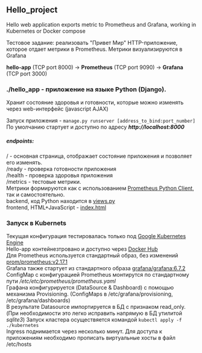 ## Hello_project
Hello web application exports metric to Prometheus and Grafana, working in Kubernetes or Docker compose

Тестовое задание: реализовать "Привет Мир" HTTP-приложение, которое отдает метрики в Prometheus. Метрики визуализируются в Grafana

__hello-app__ (TCP port 8000) -> __Prometheus__ (TCP port 9090) -> __Grafana__ (TCP port 3000)  

### ./hello_app - приложение на языке  Python (Django).  
Хранит состояние здоровья и готовности, которые можно изменять через web-интерфейс (javascript AJAX)

Запуск приложения - `manage.py runserver [address_to_bind:port_number]`  
По умолчанию стартует и доступно по адресу ***http://localhost:8000***  
##### endpoints:  
/ - основная страница, отображает состояние приложения и позволяет его изменять.  
/ready - проверка готовности приложения  
/health - проверка здоровья приложения  
/metrics - тестовые метрики.   
Метрики формируются как с использованием [Prometheus Python Client](https://github.com/prometheus/client_python), так и самостоятельно.  
backend, код Python находится в [views.py](hello_app/hello_project/hello_app/views.py)  
frontend, HTML+JavaScript - [index.html](hello_app/hello_project/hello_app/templates/index.html)  
### Запуск в Kubernets  
Текущая конфигурация тестировалась только под [Google Kubernetes Engine](https://cloud.google.com/kubernetes-engine)  
Hello-app контейнезтровано и доступно через [Docker Hub](https://hub.docker.com/repository/docker/vasily22/hello)  
Для Prometheus используется стандартный образ, без изменений [prom/prometheus:v2.17.1](https://hub.docker.com/r/prom/prometheus)  
Grafana также стартует из стандартного образа [grafana/grafana:6.7.2](https://hub.docker.com/r/grafana/grafana)  
ConfigMap c конфигурацией Prometheus монтирутся по стандартному пути _/etc/etc/prometheus/prometheus.yaml_  
Графана конфигурируется (DataSource & Dashboard) с помощью механизма Provisioning. (ConfigMaps в /etc/grafana/provisioning, /etc/grafana/dashboards)  
В результате Datasource импортируется в БД с признаком read_only.  
(При необходимости это легко исправить напрямую в БД утилитой _sqlite3_)
Запуск кластера осуществяется командой `kubectl apply -f ./kubernetes`  
Ingress поднимается через несколько минут. Для доступа к приложениям необходимо прописать виртуальные хосты в файл /etc/hosts


